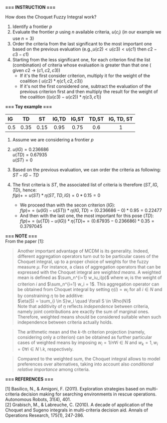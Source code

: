 **=== INSTRUCTION ===**

How does the Choquet Fuzzy Integral work?
1) Identify a frontier $p$
2) Evaluate the frontier $p$ using $n$ available criteria, $u(c_i)$ (in our example we use $n=3$)
3) Order the criteria from the last significant to the most important one based on the previous evaluation (e.g.,$u(c2) < u(c3) <u(c1)$ then  $c2 - c3 - c1$)
4) Starting from the less significant one, for each criterion find the list (combination) of criteria whose evaluation is greater than that one ( given $c2$ -> $(c1,c2,c3)$)
   * If it's the first consider criterion, multiply it for the weight of the coalition  ( $u(c2) * \eta(c1,c2,c3)$)
   * If it's not the first considered one, subtract the evaluation of the previous criterion first and then multiply the result for the weight of the coalition ($(u(c3) - u(c2)) * \eta(c3,c1)$)


**=== Toy example ===**

| IG   |  TD   |  ST   | IG,TD | IG,ST | TD,ST | IG, TD, ST |
| :--- | :---: | :---: | :---: | :---: | :---: | :--------: |
| 0.5  | 0.35  | 0.15  | 0.95  | 0.75  |  0.6  |     1      |

1) Assume we are considering a frontier $p$
2) $u(IG) = 0.236686$   
   $u(TD) = 0.67935$  
   $u(ST) = 0$

3) Based on the previous evaluation, we can order the criteria as following:  
    $ST - IG - TD$

4) The first criteria is $ST$, the associated list of criteria is therefore $(ST, IG, TD)$, hence:  
   $f(p) += u(ST) * \eta(ST, TD, IG) = 0 * 0.15 = 0$
    * We proceed than with the secon criterion ($IG$):  
        $f(p) += (u(IG) - u(ST)) * \eta(IG,TD) = (0.236686 - 0 ) * 0.95 = 0.22477$
    * And then with the last one, the most important for this pose ($TD$):  
        $f(p) += (u(TD) - u(IG)) * \eta(TD) += (0.67935 - 0.236686) * 0.35 = 0.3797045$


**=== NOTE ===**  
From the paper [1]:  
> Another important advantage of MCDM is its generality. Indeed, different aggregation operators turn out to be particular cases of the Choquet integral, up to a proper choice of weights for the fuzzy measure $\mu$. For instance, a class of aggregation operators that can be expressed with the Choquet integral are *weighted means*. A weighted mean is defined as $\sum_n^{i=1} w_iu_i(p)$ where $w_i$ is the weight of criterion $i$ and $\sum_n^{i=1} w_i = 1$. This aggregation operator can be obtained from Choquet integral by setting $\eta({i}) = w_i$ for all $i \in N$ and by constraining $\eta$ to be additive:  
$\eta(S) = \sum_{i \in S}w_i \quad \forall S \in \Rho(N)$  
Note that additivity of $\eta$ reflects *independence* between criteria, namely joint contributions are exactly the sum of marginal ones. Therefore, weighted means should be considered suitable when such independence between criteria actually holds.

> The arithmetic mean and the $k$-th criterion projection (namely, considering only a criterion) can be obtained as further particular cases of weighted means by imposing $w_i = 1/n \forall i \in N$ and $w_k = 1, w_i = 0 \forall i \in N \setminus {k}$, respectively.

> Compared to the weighted sum, the Choquet integral allows to model preferences over alternatives, taking into account also *conditional relative importance* among criteria.  


**=== REFERENCES ===**

[1] Basilico, N., & Amigoni, F. (2011). Exploration strategies based on multi-criteria decision making for searching environments in rescue operations. Autonomous Robots, 31(4), 401.  
[2] Grabisch, M., & Labreuche, C. (2010). A decade of application of the Choquet and Sugeno integrals in multi-criteria decision aid. Annals of Operations Research, 175(1), 247-286.  